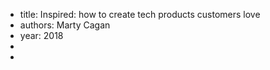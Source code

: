 - title: Inspired: how to create tech products customers love
- authors: Marty Cagan
- year: 2018
- 
- 

